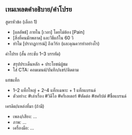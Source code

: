 ## เทมเพลตคำอธิบาย/คำโปรย

สูตรหัวข้อ (เลือก 1)
- [ผลลัพธ์] ภายใน [เวลา] โดยไม่ต้อง [Pain]
- [สิ่งที่คนมักพลาด] และวิธีแก้ใน 60 วิ
- ทำไม [ปรากฏการณ์] ถึงเวิร์ก (และคุณควรทำอย่างไร)

คำโปรย (สั้น กระชับ 1–3 บรรทัด)
- สรุปประเด็นหลัก + ประโยชน์ผู้ชม
- ใส่ CTA: คอมเมนต์/บันทึก/แชร์/ติดตาม

แฮชแท็ก
- 1–2 แท็กใหญ่ + 2–4 แท็กเฉพาะ + 1 แท็กแบรนด์
- ตัวอย่าง: #เล่าเรื่อง #วิดีโอ #ครีเอเตอร์ #ตัดต่อ #สคริปต์ #ชื่อแบรนด์

เครดิต/แหล่งที่มา (ถ้ามี)
- เพลง/เสียง: …
- ภาพ: …
- เครื่องมือ: …